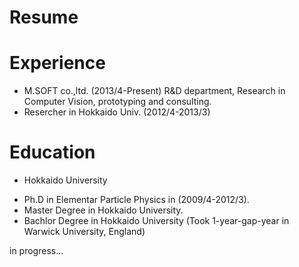 # Resume

# Experience

- M.SOFT co.,ltd. (2013/4-Present)
 R&D department, 
 Research in Computer Vision, prototyping and consulting.
- Resercher in Hokkaido  Univ. (2012/4-2013/3)

# Education
- Hokkaido University 
 * Ph.D in Elementar Particle Physics in (2009/4-2012/3).
 * Master Degree in Hokkaido University.
 * Bachlor Degree in Hokkaido University 
  (Took 1-year-gap-year in Warwick University, England)
  
  in progress...
